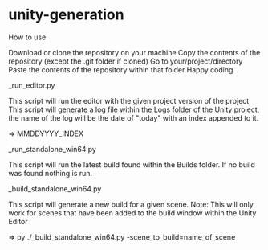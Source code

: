 # unity-generation

How to use

Download or clone the repository on your machine
Copy the contents of the repository (except the .git folder if cloned)
Go to your/project/directory
Paste the contents of the repository within that folder
Happy coding

_run_editor.py

This script will run the editor with the given project version of the project
This script will generate a log file within the Logs folder of the Unity project, the name of the log will be the date of "today" with an index appended to it.

=> MMDDYYYY_INDEX

_run_standalone_win64.py

This script will run the latest build found within the Builds folder.
If no build was found nothing is run.

_build_standalone_win64.py

This script will generate a new build for a given scene.
Note: This will only work for scenes that have been added to the build window within the Unity Editor

=> py ./_build_standalone_win64.py -scene_to_build=name_of_scene
